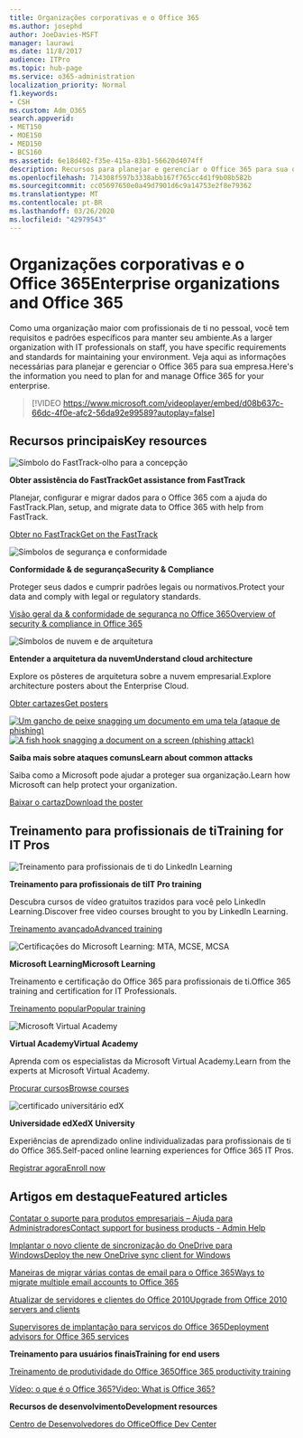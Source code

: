 ```yaml
---
title: Organizações corporativas e o Office 365
ms.author: josephd
author: JoeDavies-MSFT
manager: laurawi
ms.date: 11/8/2017
audience: ITPro
ms.topic: hub-page
ms.service: o365-administration
localization_priority: Normal
f1.keywords:
- CSH
ms.custom: Adm_O365
search.appverid:
- MET150
- MOE150
- MED150
- BCS160
ms.assetid: 6e18d402-f35e-415a-83b1-56620d4074ff
description: Recursos para planejar e gerenciar o Office 365 para sua organização corporativa.
ms.openlocfilehash: 714308f597b3338abb167f765cc4d1f9b08b582b
ms.sourcegitcommit: cc05697650e0a49d7901d6c9a14753e2f8e79362
ms.translationtype: MT
ms.contentlocale: pt-BR
ms.lasthandoff: 03/26/2020
ms.locfileid: "42979543"
---
```

# <a name="enterprise-organizations-and-office-365"></a><span data-ttu-id="33c4e-103">Organizações corporativas e o Office 365</span><span class="sxs-lookup"><span data-stu-id="33c4e-103">Enterprise organizations and Office 365</span></span>

<span data-ttu-id="33c4e-104">Como uma organização maior com profissionais de ti no pessoal, você tem requisitos e padrões específicos para manter seu ambiente.</span><span class="sxs-lookup"><span data-stu-id="33c4e-104">As a larger organization with IT professionals on staff, you have specific requirements and standards for maintaining your environment.</span></span> <span data-ttu-id="33c4e-105">Veja aqui as informações necessárias para planejar e gerenciar o Office 365 para sua empresa.</span><span class="sxs-lookup"><span data-stu-id="33c4e-105">Here's the information you need to plan for and manage Office 365 for your enterprise.</span></span>
  

> [!VIDEO https://www.microsoft.com/videoplayer/embed/d08b637c-66dc-4f0e-afc2-56da92e99589?autoplay=false]
  
## <a name="key-resources"></a><span data-ttu-id="33c4e-106">Recursos principais</span><span class="sxs-lookup"><span data-stu-id="33c4e-106">Key resources</span></span>

![Símbolo do FastTrack-olho para a concepção](media/263443cf-d8bd-460b-ac46-a08323551f3f.png)
  
 <span data-ttu-id="33c4e-108">**Obter assistência do FastTrack**</span><span class="sxs-lookup"><span data-stu-id="33c4e-108">**Get assistance from FastTrack**</span></span>
  
<span data-ttu-id="33c4e-109">Planejar, configurar e migrar dados para o Office 365 com a ajuda do FastTrack.</span><span class="sxs-lookup"><span data-stu-id="33c4e-109">Plan, setup, and migrate data to Office 365 with help from FastTrack.</span></span>
  
[<span data-ttu-id="33c4e-110">Obter no FastTrack</span><span class="sxs-lookup"><span data-stu-id="33c4e-110">Get on the FastTrack</span></span>](https://go.microsoft.com/fwlink/?linkid=238431)
  
![Símbolos de segurança e conformidade](media/f96c2cdf-d151-4f44-bb11-20bb7f366a21.png)
  
 <span data-ttu-id="33c4e-112">**Conformidade &amp; de segurança**</span><span class="sxs-lookup"><span data-stu-id="33c4e-112">**Security &amp; Compliance**</span></span>
  
<span data-ttu-id="33c4e-113">Proteger seus dados e cumprir padrões legais ou normativos.</span><span class="sxs-lookup"><span data-stu-id="33c4e-113">Protect your data and comply with legal or regulatory standards.</span></span>
  
[<span data-ttu-id="33c4e-114">Visão geral da &amp; conformidade de segurança no Office 365</span><span class="sxs-lookup"><span data-stu-id="33c4e-114">Overview of security &amp; compliance in Office 365</span></span>](https://support.office.com/article/dcb83b2c-ac66-4ced-925d-50eb9698a0b2)
  
![Símbolos de nuvem e de arquitetura](media/2850ac8d-4c99-4825-869e-83724c4ef54e.png)
  
 <span data-ttu-id="33c4e-116">**Entender a arquitetura da nuvem**</span><span class="sxs-lookup"><span data-stu-id="33c4e-116">**Understand cloud architecture**</span></span>
  
<span data-ttu-id="33c4e-117">Explore os pôsteres de arquitetura sobre a nuvem empresarial.</span><span class="sxs-lookup"><span data-stu-id="33c4e-117">Explore architecture posters about the Enterprise Cloud.</span></span>
  
[<span data-ttu-id="33c4e-118">Obter cartazes</span><span class="sxs-lookup"><span data-stu-id="33c4e-118">Get posters</span></span>](https://aka.ms/cloudarch)
  
<span data-ttu-id="33c4e-119">[![Um gancho de peixe snagging um documento em uma tela (ataque de phishing)](media/dc32a996-623a-400c-9b7a-ed1b89a56948.png)](https://aka.ms/commonattacks)</span><span class="sxs-lookup"><span data-stu-id="33c4e-119">[![A fish hook snagging a document on a screen (phishing attack)](media/dc32a996-623a-400c-9b7a-ed1b89a56948.png)](https://aka.ms/commonattacks)</span></span>
  
 <span data-ttu-id="33c4e-120">**Saiba mais sobre ataques comuns**</span><span class="sxs-lookup"><span data-stu-id="33c4e-120">**Learn about common attacks**</span></span>
  
<span data-ttu-id="33c4e-121">Saiba como a Microsoft pode ajudar a proteger sua organização.</span><span class="sxs-lookup"><span data-stu-id="33c4e-121">Learn how Microsoft can help protect your organization.</span></span>
  
[<span data-ttu-id="33c4e-122">Baixar o cartaz</span><span class="sxs-lookup"><span data-stu-id="33c4e-122">Download the poster</span></span>](https://aka.ms/commonattacks)
  
## <a name="training-for-it-pros"></a><span data-ttu-id="33c4e-123">Treinamento para profissionais de ti</span><span class="sxs-lookup"><span data-stu-id="33c4e-123">Training for IT Pros</span></span>

![Treinamento para profissionais de ti do LinkedIn Learning](media/b951eac7-9d99-42b5-86a3-3058a6445077.png)
  
 <span data-ttu-id="33c4e-125">**Treinamento para profissionais de ti**</span><span class="sxs-lookup"><span data-stu-id="33c4e-125">**IT Pro training**</span></span>
  
<span data-ttu-id="33c4e-126">Descubra cursos de vídeo gratuitos trazidos para você pelo LinkedIn Learning.</span><span class="sxs-lookup"><span data-stu-id="33c4e-126">Discover free video courses brought to you by LinkedIn Learning.</span></span>
  
[<span data-ttu-id="33c4e-127">Treinamento avançado</span><span class="sxs-lookup"><span data-stu-id="33c4e-127">Advanced training</span></span>](https://support.office.com/article/68cc9b95-0bdc-491e-a81f-ee70b3ec63c5.aspx)
  
![Certificações do Microsoft Learning: MTA, MCSE, MCSA](media/8eab3b6a-5aff-423c-9c57-fd078fdebca8.png)
  
 <span data-ttu-id="33c4e-129">**Microsoft Learning**</span><span class="sxs-lookup"><span data-stu-id="33c4e-129">**Microsoft Learning**</span></span>
  
<span data-ttu-id="33c4e-130">Treinamento e certificação do Office 365 para profissionais de ti.</span><span class="sxs-lookup"><span data-stu-id="33c4e-130">Office 365 training and certification for IT Professionals.</span></span>
  
[<span data-ttu-id="33c4e-131">Treinamento popular</span><span class="sxs-lookup"><span data-stu-id="33c4e-131">Popular training</span></span>](https://go.microsoft.com/fwlink/?linkid=826247)
  
![Microsoft Virtual Academy](media/1bced083-acd6-4705-9f22-22009166a5d7.png)
  
 <span data-ttu-id="33c4e-133">**Virtual Academy**</span><span class="sxs-lookup"><span data-stu-id="33c4e-133">**Virtual Academy**</span></span>
  
<span data-ttu-id="33c4e-134">Aprenda com os especialistas da Microsoft Virtual Academy.</span><span class="sxs-lookup"><span data-stu-id="33c4e-134">Learn from the experts at Microsoft Virtual Academy.</span></span>
  
[<span data-ttu-id="33c4e-135">Procurar cursos</span><span class="sxs-lookup"><span data-stu-id="33c4e-135">Browse courses</span></span>](https://go.microsoft.com/fwlink/?linkid=826248)
  
![certificado universitário edX](media/c52ff863-94fa-4d6e-b91f-f9057956a7b0.png)
  
 <span data-ttu-id="33c4e-137">**Universidade edX**</span><span class="sxs-lookup"><span data-stu-id="33c4e-137">**edX University**</span></span>
  
<span data-ttu-id="33c4e-138">Experiências de aprendizado online individualizadas para profissionais de ti do Office 365.</span><span class="sxs-lookup"><span data-stu-id="33c4e-138">Self-paced online learning experiences for Office 365 IT Pros.</span></span>
  
[<span data-ttu-id="33c4e-139">Registrar agora</span><span class="sxs-lookup"><span data-stu-id="33c4e-139">Enroll now</span></span>](https://go.microsoft.com/fwlink/?linkid=852994)
  
## <a name="featured-articles"></a><span data-ttu-id="33c4e-140">Artigos em destaque</span><span class="sxs-lookup"><span data-stu-id="33c4e-140">Featured articles</span></span>

[<span data-ttu-id="33c4e-141">Contatar o suporte para produtos empresariais – Ajuda para Administradores</span><span class="sxs-lookup"><span data-stu-id="33c4e-141">Contact support for business products - Admin Help</span></span>](https://support.office.com/article/32a17ca7-6fa0-4870-8a8d-e25ba4ccfd4b)
  
[<span data-ttu-id="33c4e-142">Implantar o novo cliente de sincronização do OneDrive para Windows</span><span class="sxs-lookup"><span data-stu-id="33c4e-142">Deploy the new OneDrive sync client for Windows</span></span>](https://support.office.com/article/3f3a511c-30c6-404a-98bf-76f95c519668)
  
[<span data-ttu-id="33c4e-143">Maneiras de migrar várias contas de email para o Office 365</span><span class="sxs-lookup"><span data-stu-id="33c4e-143">Ways to migrate multiple email accounts to Office 365</span></span>](https://support.office.com/article/0a4913fe-60fb-498f-9155-a86516418842)
  
[<span data-ttu-id="33c4e-144">Atualizar de servidores e clientes do Office 2010</span><span class="sxs-lookup"><span data-stu-id="33c4e-144">Upgrade from Office 2010 servers and clients</span></span>](upgrade-from-office-2010-servers-and-products.md)
  
[<span data-ttu-id="33c4e-145">Supervisores de implantação para serviços do Office 365</span><span class="sxs-lookup"><span data-stu-id="33c4e-145">Deployment advisors for Office 365 services</span></span>](deployment-advisors-for-office-365.md)
  
 <span data-ttu-id="33c4e-146">**Treinamento para usuários finais**</span><span class="sxs-lookup"><span data-stu-id="33c4e-146">**Training for end users**</span></span>
  
[<span data-ttu-id="33c4e-147">Treinamento de produtividade do Office 365</span><span class="sxs-lookup"><span data-stu-id="33c4e-147">Office 365 productivity training</span></span>](https://support.office.com/article/af07cb6b-980d-4f33-8599-322582767408)
  
[<span data-ttu-id="33c4e-148">Vídeo: o que é o Office 365?</span><span class="sxs-lookup"><span data-stu-id="33c4e-148">Video: What is Office 365?</span></span>](https://support.office.com/article/847caf12-2589-452c-8aca-1c009797678b)
  
 <span data-ttu-id="33c4e-149">**Recursos de desenvolvimento**</span><span class="sxs-lookup"><span data-stu-id="33c4e-149">**Development resources**</span></span>
  
[<span data-ttu-id="33c4e-150">Centro de Desenvolvedores do Office</span><span class="sxs-lookup"><span data-stu-id="33c4e-150">Office Dev Center</span></span>](https://go.microsoft.com/fwlink/?linkid=615418)
  

